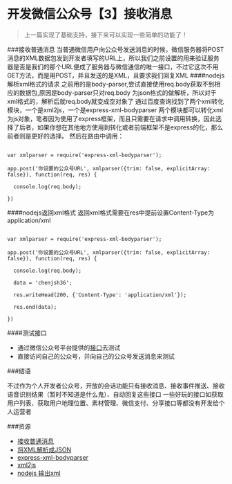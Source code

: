 # 开发微信公众号【3】接收消息

>上一篇实现了基础支持，接下来可以实现一些简单的功能了！

###接收普通消息
当普通微信用户向公众号发送消息的时候，微信服务器将POST消息的XML数据包发到开发者填写的URL上，所以我们之前设置的用来验证服务器是否是我们的那个URL便成了服务器与微信通信的唯一接口，不过它这次不用GET方法，而是用POST，并且发送的是XML，且要求我们回复XML
####nodejs解析xml格式的请求
之前用的是body-parser,尝试直接使用req.body获取不到相应的数据包,原因是body-parser只对req.body 为json格式的做解析，所以对于xml格式的，解析后就req.body就变成空对象了
通过百度查询找到了两个xml转化模块，一个是xml2js，一个是express-xml-bodyparser
两个模块都可以转化xml为js对象，笔者因为使用了express框架，而且只需要在请求中调用转换，因此选择了后者，如果你想在其他地方使用到转化或者前端框架不是express的化，那么前者则是更好的选择。
然后在路由中调用：
<pre><code>
var xmlparser = require('express-xml-bodyparser');

app.post('你设置的公众号URL', xmlparser({trim: false, explicitArray: false}), function(req, res) {

  console.log(req.body);

})
</code></pre>
####nodejs返回xml格式
返回xml格式需要在res中提前设置Content-Type为application/xml
<pre><code>
var xmlparser = require('express-xml-bodyparser');

app.post('你设置的公众号URL', xmlparser({trim: false, explicitArray: false}), function(req, res) {

  console.log(req.body);

  data = '<xml><ToUserName>chenjsh36</ToUserName></xml>';

  res.writeHead(200, {'Content-Type': 'application/xml'});

  res.end(data);

})
</code></pre>
####测试接口
* 通过微信公众号平台提供的[接口](https://mp.weixin.qq.com/debug/cgi-bin/apiinfo?t=index&type=%E6%B6%88%E6%81%AF%E6%8E%A5%E5%8F%A3%E8%B0%83%E8%AF%95&form=%E6%96%87%E6%9C%AC%E6%B6%88%E6%81%AF)去测试
* 直接访问自己的公众号，并向自己的公众号发送消息来测试

###结语

不过作为个人开发者公众号，开放的会话功能只有接收消息、接收事件推送、接收语音识别结果（暂时不知道是什么鬼）、自动回复这些接口
一些好玩的接口如获取用户列表、获取用户地理位置、素材管理、微信支付、分享接口等都没有开发给个人运营者

###资源
* [接收普通消息](http://mp.weixin.qq.com/wiki/10/79502792eef98d6e0c6e1739da387346.html)
* [将XML解析成JSON](http://ourjs.com/detail/54b1ce8c232227083e000004)
* [express-xml-bodyparser](https://www.npmjs.com/package/express-xml-bodyparser)
* [xml2js](https://blog.nraboy.com/2015/01/parse-xml-response-nodejs/?utm_source=ourjs.com)
* [nodejs 输出xml](https://segmentfault.com/q/1010000002661505/a-1020000002661618)
